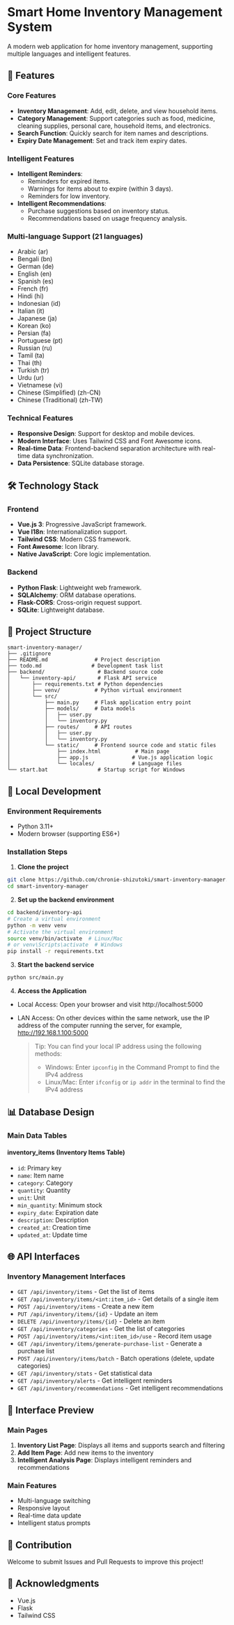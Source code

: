 # Smart Home Inventory Management System

A modern web application for home inventory management, supporting multiple languages and intelligent features.

## 🌟 Features

### Core Features
- **Inventory Management**: Add, edit, delete, and view household items.
- **Category Management**: Support categories such as food, medicine, cleaning supplies, personal care, household items, and electronics.
- **Search Function**: Quickly search for item names and descriptions.
- **Expiry Date Management**: Set and track item expiry dates.

### Intelligent Features
- **Intelligent Reminders**:
  - Reminders for expired items.
  - Warnings for items about to expire (within 3 days).
  - Reminders for low inventory.
- **Intelligent Recommendations**:
  - Purchase suggestions based on inventory status.
  - Recommendations based on usage frequency analysis.

### Multi-language Support (21 languages)
- Arabic (ar)
- Bengali (bn)
- German (de)
- English (en)
- Spanish (es)
- French (fr)
- Hindi (hi)
- Indonesian (id)
- Italian (it)
- Japanese (ja)
- Korean (ko)
- Persian (fa)
- Portuguese (pt)
- Russian (ru)
- Tamil (ta)
- Thai (th)
- Turkish (tr)
- Urdu (ur)
- Vietnamese (vi)
- Chinese (Simplified) (zh-CN)
- Chinese (Traditional) (zh-TW)

### Technical Features
- **Responsive Design**: Support for desktop and mobile devices.
- **Modern Interface**: Uses Tailwind CSS and Font Awesome icons.
- **Real-time Data**: Frontend-backend separation architecture with real-time data synchronization.
- **Data Persistence**: SQLite database storage.

## 🛠️ Technology Stack

### Frontend
- **Vue.js 3**: Progressive JavaScript framework.
- **Vue I18n**: Internationalization support.
- **Tailwind CSS**: Modern CSS framework.
- **Font Awesome**: Icon library.
- **Native JavaScript**: Core logic implementation.

### Backend
- **Python Flask**: Lightweight web framework.
- **SQLAlchemy**: ORM database operations.
- **Flask-CORS**: Cross-origin request support.
- **SQLite**: Lightweight database.

## 📁 Project Structure

```
smart-inventory-manager/
├── .gitignore
├── README.md               # Project description
├── todo.md                # Development task list
├── backend/                 # Backend source code
│   └── inventory-api/       # Flask API service
│       ├── requirements.txt # Python dependencies
│       ├── venv/           # Python virtual environment
│       └── src/
│           ├── main.py     # Flask application entry point
│           ├── models/     # Data models
│           │   ├── user.py
│           │   └── inventory.py
│           ├── routes/     # API routes
│           │   ├── user.py
│           │   └── inventory.py
│           └── static/     # Frontend source code and static files
│               ├── index.html           # Main page
│               ├── app.js              # Vue.js application logic
│               └── locales/            # Language files
└── start.bat                # Startup script for Windows
```

## 🔧 Local Development

### Environment Requirements
- Python 3.11+
- Modern browser (supporting ES6+)

### Installation Steps

1. **Clone the project**
```bash
git clone https://github.com/chronie-shizutoki/smart-inventory-manager.git
cd smart-inventory-manager
```

2. **Set up the backend environment**
```bash
cd backend/inventory-api
# Create a virtual environment
python -m venv venv
# Activate the virtual environment
source venv/bin/activate  # Linux/Mac
# or venv\Scripts\activate  # Windows
pip install -r requirements.txt
```

3. **Start the backend service**
```bash
python src/main.py
```

4. **Access the Application**
- Local Access: Open your browser and visit http://localhost:5000
- LAN Access: On other devices within the same network, use the IP address of the computer running the server, for example, http://192.168.1.100:5000

  > Tip: You can find your local IP address using the following methods:
  > - Windows: Enter `ipconfig` in the Command Prompt to find the IPv4 address
  > - Linux/Mac: Enter `ifconfig` or `ip addr` in the terminal to find the IPv4 address

## 📊 Database Design

### Main Data Tables

#### inventory_items (Inventory Items Table)
- `id`: Primary key
- `name`: Item name
- `category`: Category
- `quantity`: Quantity
- `unit`: Unit
- `min_quantity`: Minimum stock
- `expiry_date`: Expiration date
- `description`: Description
- `created_at`: Creation time
- `updated_at`: Update time

## 🌐 API Interfaces

### Inventory Management Interfaces
- `GET /api/inventory/items` - Get the list of items
- `GET /api/inventory/items/<int:item_id>` - Get details of a single item
- `POST /api/inventory/items` - Create a new item
- `PUT /api/inventory/items/{id}` - Update an item
- `DELETE /api/inventory/items/{id}` - Delete an item
- `GET /api/inventory/categories` - Get the list of categories
- `POST /api/inventory/items/<int:item_id>/use` - Record item usage
- `GET /api/inventory/items/generate-purchase-list` - Generate a purchase list
- `POST /api/inventory/items/batch` - Batch operations (delete, update categories)
- `GET /api/inventory/stats` - Get statistical data
- `GET /api/inventory/alerts` - Get intelligent reminders
- `GET /api/inventory/recommendations` - Get intelligent recommendations

## 🎨 Interface Preview

### Main Pages
1. **Inventory List Page**: Displays all items and supports search and filtering
2. **Add Item Page**: Add new items to the inventory
3. **Intelligent Analysis Page**: Displays intelligent reminders and recommendations

### Main Features
- Multi-language switching
- Responsive layout
- Real-time data update
- Intelligent status prompts

## 👥 Contribution

Welcome to submit Issues and Pull Requests to improve this project!

## 🙏 Acknowledgments

- Vue.js
- Flask
- Tailwind CSS
